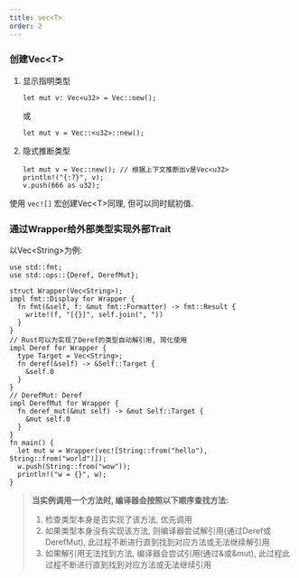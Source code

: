 ```yaml
---
title: vec<T>
order: 2
---
```


### 创建Vec\<T\>

1. 显示指明类型
    ```rust:no-line-numbers
    let mut v: Vec<u32> = Vec::new();
    ```
    或
    ```rust:no-line-numbers
    let mut v = Vec::<u32>::new();
    ```
2. 隐式推断类型
    ```rust:no-line-numbers
    let mut v = Vec::new(); // 根据上下文推断出v是Vec<u32>
    println!("{:?}", v);
    v.push(666 as u32);
    ```
使用 `vec![]` 宏创建Vec\<T\>同理, 但可以同时赋初值.

### 通过Wrapper给外部类型实现外部Trait

以Vec\<String\>为例:
```rust:no-line-numbers
use std::fmt;
use std::ops::{Deref, DerefMut};

struct Wrapper(Vec<String>);
impl fmt::Display for Wrapper {
  fn fmt(&self, f: &mut fmt::Formatter) -> fmt::Result {
    write!(f, "[{}]", self.join(", "))
  }
}
// Rust可以为实现了Deref的类型自动解引用, 简化使用
impl Deref for Wrapper {
  type Target = Vec<String>;
  fn deref(&self) -> &Self::Target {
    &self.0
  }
}
// DerefMut: Deref
impl DerefMut for Wrapper {
  fn deref_mut(&mut self) -> &mut Self::Target {
    &mut self.0
  }
}
fn main() {
  let mut w = Wrapper(vec![String::from("hello"), String::from("world")]);
  w.push(String::from("wow"));
  println!("w = {}", w);
}
```

> **当实例调用一个方法时, 编译器会按照以下顺序查找方法:**
> 1. 检查类型本身是否实现了该方法, 优先调用
> 2. 如果类型本身没有实现该方法, 则编译器尝试解引用(通过Deref或DerefMut), 此过程不断进行直到找到对应方法或无法继续解引用
> 3. 如果解引用无法找到方法, 编译器会尝试引用(通过&或&mut), 此过程此过程不断进行直到找到对应方法或无法继续引用